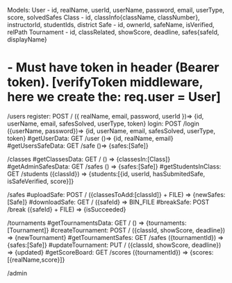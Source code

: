 Models:
User - id, realName, userId, userName, password, email, userType, score, solvedSafes
Class - id, classInfo{className, classNumber}, instructorId, studentIds, district
Safe - id, ownerId, safeName, isVerified, relPath
Tournament - id, classRelated, showScore, deadline, safes{safeId, displayName}

# - Must have token in header (Bearer token). [verifyToken middleware, here we create the: req.user = User]

/users
register: POST / ({ realName, email, password, userId })=> {id, userName, email, safesSolved, userType, token}
login: POST /login ({userName, password})=> {id, userName, email, safesSolved, userType, token}
#getUserData: GET /user ()=> {id, realName, email}
#getUsersSafeData: GET /safe ()=> {safes:[Safe]}

/classes
#getClassesData: GET / () => {classesIn:[Class]}
#getAdminSafesData: GET /safes () => {safes:[Safe]}
#getStudentsInClass: GET /students ({classId}) => {students:[{id, userId, hasSubmitedSafe, isSafeVerified, score}]}

/safes
#uploadSafe: POST / ({classesToAdd:[classId]} + FILE) => {newSafes:[Safe]}
#downloadSafe: GET / ({safeId} => BIN_FILE
#breakSafe: POST /break ({safeId} + FILE) => {isSucceeded}

/tournaments
#getTournamentsData: GET / () => {tournaments:[Tournament]}
#createTournament: POST / ({classId, showScore, deadline}) => {newTournament}
#getTournamentSafes: GET /safes ({tournamentId}) => {safes:[Safe]}
#updateTournament: PUT / ({classId, showScore, deadline}) => {updated}
#getScoreBoard: GET /scores ({tournamentId}) => {scores:[{realName,score}]}

/admin
